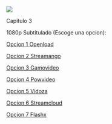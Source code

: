 <img src="https://image.tmdb.org/t/p/w780/gDkFVFppyGFBgBxRn831e8nP7gu.jpg">

Capitulo 3

1080p Subtitulado (Escoge una opcion):

<a href="https://openload.co/f/K7MThFiLtFg/">Opcion 1 Openload</a>

<a href="https://streamango.com/f/bbbncnlfpsmocprs/">Opcion 2 Streamango</a>

<a href="http://gamovideo.com/yngymyh7rdvj">Opcion 3 Gamovideo</a>

<a href="http://powvideo.net/uwnh1pfhdiz0">Opcion 4 Powvideo</a>

<a href="https://vidoza.net/v6bip5domx69.html">Opcion 5 Vidoza</a>

<a href="http://streamcloud.eu/8kx1gcpzkx47">Opcion 6 Streamcloud</a>

<a href="https://www.flashx.tv/73y2nit6o98z.html">Opcion 7 Flashx</a>
